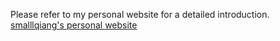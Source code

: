 Please refer to my personal website for a detailed introduction.
[smalllqiang's personal website](https://smalllqiang.github.io/smalllqiang/ "主頁")
